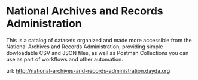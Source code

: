 # National Archives and Records Administration

This is a catalog of datasets organized and made more accessible from the National Archives and Records Administration, providing simple dowloadable CSV and JSON files, as well as Postman Collections you can use as part of workflows and other automation.

url: http://national-archives-and-records-administration.dayda.org

